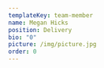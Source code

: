 ```yaml
---
templateKey: team-member
name: Megan Hicks
position: Delivery
bio: "0"
picture: /img/picture.jpg
order: 0
---
```

